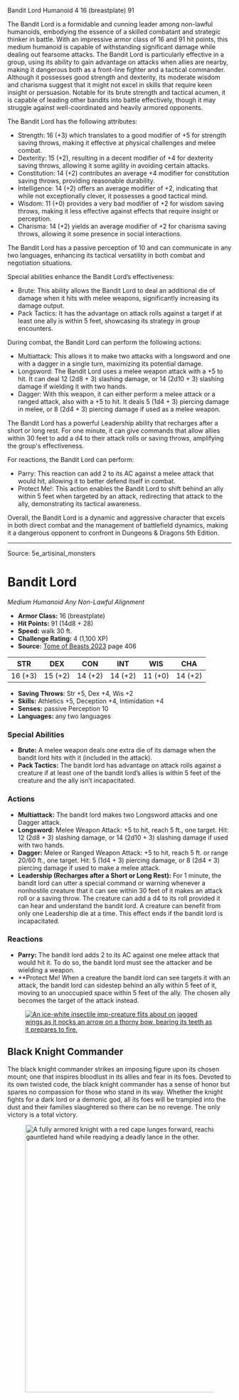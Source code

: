 <MonsterName/>Bandit Lord</MonsterName>
<CreatureType/>Humanoid</CreatureType>
<CR/>4</CR>
<AC/>16 (breastplate)</AC>
<HP/>91</HP>
<summary>The Bandit Lord is a formidable and cunning leader among non-lawful humanoids, embodying the essence of a skilled combatant and strategic thinker in battle. With an impressive armor class of 16 and 91 hit points, this medium humanoid is capable of withstanding significant damage while dealing out fearsome attacks. The Bandit Lord is particularly effective in a group, using its ability to gain advantage on attacks when allies are nearby, making it dangerous both as a front-line fighter and a tactical commander. Although it possesses good strength and dexterity, its moderate wisdom and charisma suggest that it might not excel in skills that require keen insight or persuasion. Notable for its brute strength and tactical acumen, it is capable of leading other bandits into battle effectively, though it may struggle against well-coordinated and heavily armored opponents.</summary>

<detail>

The Bandit Lord has the following attributes: 
- Strength: 16 (+3) which translates to a good modifier of +5 for strength saving throws, making it effective at physical challenges and melee combat.
- Dexterity: 15 (+2), resulting in a decent modifier of +4 for dexterity saving throws, allowing it some agility in avoiding certain attacks.
- Constitution: 14 (+2) contributes an average +4 modifier for constitution saving throws, providing reasonable durability.
- Intelligence: 14 (+2) offers an average modifier of +2, indicating that while not exceptionally clever, it possesses a good tactical mind.
- Wisdom: 11 (+0) provides a very bad modifier of +2 for wisdom saving throws, making it less effective against effects that require insight or perception.
- Charisma: 14 (+2) yields an average modifier of +2 for charisma saving throws, allowing it some presence in social interactions.

The Bandit Lord has a passive perception of 10 and can communicate in any two languages, enhancing its tactical versatility in both combat and negotiation situations.

Special abilities enhance the Bandit Lord’s effectiveness:
- Brute: This ability allows the Bandit Lord to deal an additional die of damage when it hits with melee weapons, significantly increasing its damage output.
- Pack Tactics: It has the advantage on attack rolls against a target if at least one ally is within 5 feet, showcasing its strategy in group encounters.

During combat, the Bandit Lord can perform the following actions:
- Multiattack: This allows it to make two attacks with a longsword and one with a dagger in a single turn, maximizing its potential damage.
- Longsword: The Bandit Lord uses a melee weapon attack with a +5 to hit. It can deal 12 (2d8 + 3) slashing damage, or 14 (2d10 + 3) slashing damage if wielding it with two hands.
- Dagger: With this weapon, it can either perform a melee attack or a ranged attack, also with a +5 to hit. It deals 5 (1d4 + 3) piercing damage in melee, or 8 (2d4 + 3) piercing damage if used as a melee weapon.

The Bandit Lord has a powerful Leadership ability that recharges after a short or long rest. For one minute, it can give commands that allow allies within 30 feet to add a d4 to their attack rolls or saving throws, amplifying the group's effectiveness.

For reactions, the Bandit Lord can perform:
- Parry: This reaction can add 2 to its AC against a melee attack that would hit, allowing it to better defend itself in combat.
- Protect Me!: This action enables the Bandit Lord to shift behind an ally within 5 feet when targeted by an attack, redirecting that attack to the ally, demonstrating its tactical awareness.

Overall, the Bandit Lord is a dynamic and aggressive character that excels in both direct combat and the management of battlefield dynamics, making it a dangerous opponent to confront in Dungeons & Dragons 5th Edition.</detail>



---

Source: 5e_artisinal_monsters

# Bandit Lord

*Medium* *Humanoid* *Any Non-Lawful Alignment*

- **Armor Class:** 16 (breastplate)
- **Hit Points:** 91 (14d8 + 28)
- **Speed:** walk 30 ft.
- **Challenge Rating:** 4 (1,100 XP)
- **Source:** [Tome of Beasts 2023](https://koboldpress.com/kpstore/product/tome-of-beasts-1-2023-edition/) page 406

| STR | DEX | CON | INT | WIS | CHA |
| --- | --- | --- | --- | --- | --- |
| 16 (+3) | 15 (+2) | 14 (+2) | 14 (+2) | 11 (+0) | 14 (+2) |

- **Saving Throws**: Str +5, Dex +4, Wis +2
- **Skills:** Athletics +5, Deception +4, Intimidation +4
- **Senses:** passive Perception 10
- **Languages:** any two languages

### Special Abilities

- **Brute:** A melee weapon deals one extra die of its damage when the bandit lord hits with it (included in the attack).
- **Pack Tactics:** The bandit lord has advantage on attack rolls against a creature if at least one of the bandit lord’s allies is within 5 feet of the creature and the ally isn’t incapacitated.

### Actions

- **Multiattack:** The bandit lord makes two Longsword attacks and one Dagger attack.
- **Longsword:** Melee Weapon Attack: +5 to hit, reach 5 ft., one target. Hit: 12 (2d8 + 3) slashing damage, or 14 (2d10 + 3) slashing damage if used with two hands.
- **Dagger:** Melee or Ranged Weapon Attack: +5 to hit, reach 5 ft. or range 20/60 ft., one target. Hit: 5 (1d4 + 3) piercing damage, or 8 (2d4 + 3) piercing damage if used to make a melee attack.
- **Leadership (Recharges after a Short or Long Rest):** For 1 minute, the bandit lord can utter a special command or warning whenever a nonhostile creature that it can see within 30 feet of it makes an attack roll or a saving throw. The creature can add a d4 to its roll provided it can hear and understand the bandit lord. A creature can benefit from only one Leadership die at a time. This effect ends if the bandit lord is incapacitated.

### Reactions

- **Parry:** The bandit lord adds 2 to its AC against one melee attack that would hit it. To do so, the bandit lord must see the attacker and be wielding a weapon.
- **Protect Me!</strong></em> When a creature the bandit lord can see targets it with an attack, the bandit lord can sidestep behind an ally within 5 feet of it, moving to an unoccupied space within 5 feet of the ally. The chosen ally becomes the target of the attack instead.</p>
<figure class="compendium-art compendium-art-center" id="imgbanditlord">
<a class="ddb-lightbox-outer monster-image-center" href="https://www.dndbeyond.com/avatars/40691/731/638465563182632491.png" data-lightbox="1" data-title="Bandit Lord"><img src="https://www.dndbeyond.com/avatars/thumbnails/40691/731/365/740/638465563182632491.png" alt="An ice-white insectile imp-creature flits about on jagged wings as it nocks an arrow on a thorny bow, bearing its teeth as it prepares to fire." class="ddb-lightbox-inner" /></a>
</figure>
</div>
<h2 class="compendium-hr heading-anchor" id="BlackKnightCommander" data-content-chunk-id="d44875ea-719f-4aac-b537-38df6ec9b790"><a href="#BlackKnightCommander" data-content-chunk-id="86b89d3f-594e-4eb4-96dd-a67a5996a476"></a>Black Knight Commander</h2>
<p data-content-chunk-id="217d742b-35f0-46a5-90c8-dbbfffefdd9c">The black knight commander strikes an imposing figure upon its chosen mount; one that inspires bloodlust in its allies and fear in its foes. Devoted to its own twisted code, the black knight commander has a sense of honor but spares no compassion for those who stand in its way. Whether the knight fights for a dark lord or a demonic god, all its foes will be trampled into the dust and their families slaughtered so there can be no revenge. The only victory is a total victory.</p>
<figure class="compendium-art" id="imgknightcommander">
<a class="ddb-lightbox-outer compendium-image-center" href="https://media.dndbeyond.com/compendium-images/tob1/Qc1PO9Ot6SRQVGPG/27-002.black-knight-commander.png" data-lightbox="1" data-title=""><img src="https://media.dndbeyond.com/compendium-images/tob1/Qc1PO9Ot6SRQVGPG/27-002.black-knight-commander.png" class="ddb-lightbox-inner" style="width: 600px;" alt="A fully armored knight with a red cape lunges forward, reaching out with one gauntleted hand while readying a deadly lance in the other." /></a>
</figure>
<div class=":** When a creature the bandit lord can see targets it with an attack, the bandit lord can sidestep behind an ally within 5 feet of it, moving to an unoccupied space within 5 feet of the ally. The chosen ally becomes the target of the attack instead.


